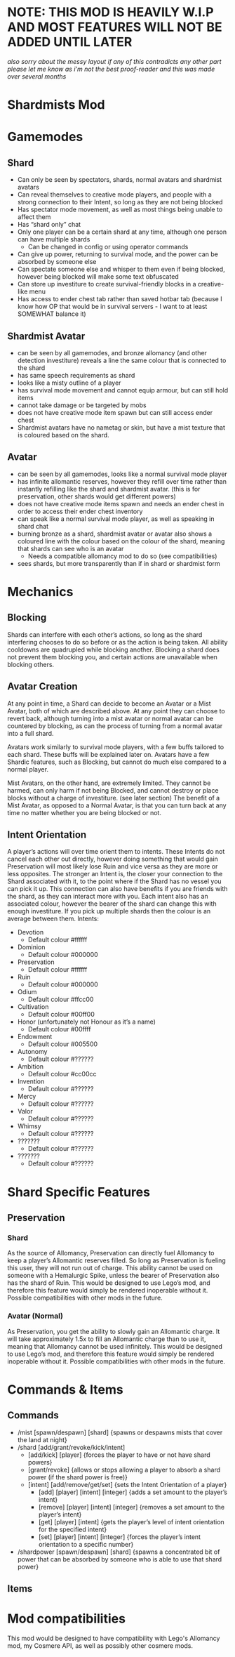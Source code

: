 # **NOTE: THIS MOD IS HEAVILY W.I.P AND MOST FEATURES WILL NOT BE ADDED UNTIL LATER**
*also sorry about the messy layout*
*if any of this contradicts any other part please let me know as i'm not the best proof-reader and this was made over several months*


# Shardmists Mod


# Gamemodes
## Shard
- Can only be seen by spectators, shards, normal avatars and shardmist avatars
- Can reveal themselves to creative mode players, and people with a strong connection to their Intent, so long as they are not being blocked
- Has spectator mode movement, as well as most things being unable to affect them
- Has “shard only” chat
- Only one player can be a certain shard at any time, although one person can have multiple shards
   - Can be changed in config or using operator commands
- Can give up power, returning to survival mode, and the power can be absorbed by someone else
- Can spectate someone else and whisper to them even if being blocked, however being blocked will make some text obfuscated
- Can store up investiture to create survival-friendly blocks in a creative-like menu
- Has access to ender chest tab rather than saved hotbar tab (because I know how OP that would be in survival servers   - I want to at least SOMEWHAT balance it)

## Shardmist Avatar
- can be seen by all gamemodes, and bronze allomancy (and other detection investiture) reveals a line the same colour that is connected to the shard
- has same speech requirements as shard
- looks like a misty outline of a player
- has survival mode movement and cannot equip armour, but can still hold items
- cannot take damage or be targeted by mobs
- does not have creative mode item spawn but can still access ender chest
- Shardmist avatars have no nametag or skin, but have a mist texture that is coloured based on the shard.

## Avatar
- can be seen by all gamemodes, looks like a normal survival mode player
- has infinite allomantic reserves, however they refill over time rather than instantly refilling like the shard and shardmist avatar. (this is for preservation, other shards would get different powers)
- does not have creative mode items spawn and needs an ender chest in order to access their ender chest inventory
- can speak like a normal survival mode player, as well as speaking in shard chat
- burning bronze as a shard, shardmist avatar or avatar also shows a coloured line with the colour based on the colour of the shard, meaning that shards can see who is an avatar
   - Needs a compatible allomancy mod to do so (see compatibilities)
- sees shards, but more transparently than if in shard or shardmist form

# Mechanics
## Blocking
Shards can interfere with each other’s actions, so long as the shard interfering chooses to do so before or as the action is being taken. All ability cooldowns are quadrupled while blocking another. Blocking a shard does not prevent them blocking you, and certain actions are unavailable when blocking others.

## Avatar Creation
At any point in time, a Shard can decide to become an Avatar or a Mist Avatar, both of which are described above. At any point they can choose to revert back, although turning into a mist avatar or normal avatar can be countered by blocking, as can the process of turning from a normal avatar into a full shard.

Avatars work similarly to survival mode players, with a few buffs tailored to each shard. These buffs will be explained later on. Avatars have a few Shardic features, such as Blocking, but cannot do much else compared to a normal player.

Mist Avatars, on the other hand, are extremely limited. They cannot be harmed, can only harm if not being Blocked, and cannot destroy or place blocks without a charge of investiture. (see later section) The benefit of a Mist Avatar, as opposed to a Normal Avatar, is that you can turn back at any time no matter whether you are being blocked or not.

## Intent Orientation
A player’s actions will over time orient them to intents. These Intents do not cancel each other out directly, however doing something that would gain Preservation will most likely lose Ruin and vice versa as they are more or less opposites. The stronger an Intent is, the closer your connection to the Shard associated with it, to the point where if the Shard has no vessel you can pick it up. This connection can also have benefits if you are friends with the shard, as they can interact more with you.
Each intent also has an associated colour, however the bearer of the shard can change this with enough investiture.
If you pick up multiple shards then the colour is an average between them.
Intents:
- Devotion
   - Default colour #ffffff
- Dominion
   - Default colour #000000
- Preservation
   - Default colour #ffffff
- Ruin
   - Default colour #000000
- Odium
   - Default colour #ffcc00
- Cultivation
   - Default colour #00ff00
- Honor (unfortunately not Honour as it’s a name)
   - Default colour #00ffff
- Endowment
   - Default colour #005500
- Autonomy
   - Default colour #??????
- Ambition
   - Default colour #cc00cc
- Invention
   - Default colour #??????
- Mercy
   - Default colour #??????
- Valor
   - Default colour #??????
- Whimsy
   - Default colour #??????
- ???????
   - Default colour #??????
- ???????
   - Default colour #??????


# Shard Specific Features
## Preservation
### Shard
As the source of Allomancy, Preservation can directly fuel Allomancy to keep a player’s Allomantic reserves filled. So long as Preservation is fueling this user, they will not run out of charge. This ability cannot be used on someone with a Hemalurgic Spike, unless the bearer of Preservation also has the shard of Ruin.
This would be designed to use Lego’s mod, and therefore this feature would simply be rendered inoperable without it. Possible compatibilities with other mods in the future.

### Avatar (Normal)
As Preservation, you get the ability to slowly gain an Allomantic charge. It will take approximately 1.5x to fill an Allomantic charge than to use it, meaning that Allomancy cannot be used infinitely.
This would be designed to use Lego’s mod, and therefore this feature would simply be rendered inoperable without it. Possible compatibilities with other mods in the future.



# Commands & Items
## Commands
- /mist [spawn/despawn] [shard] {spawns or despawns mists that cover the land at night}
- /shard [add/grant/revoke/kick/intent]
   - [add/kick] [player] {forces the player to have or not have shard powers}
   - [grant/revoke] {allows or stops allowing a player to absorb a shard power (if the shard power is free)}
   - [intent] [add/remove/get/set] {sets the Intent Orientation of a player}
     - [add] [player] [intent] [integer] {adds a set amount to the player’s intent}
     - [remove] [player] [intent] [integer] {removes a set amount to the player’s intent}
     - [get] [player] [intent] {gets the player’s level of intent orientation for the specified intent}
     - [set] [player] [intent] [integer] {forces the player’s intent orientation to a specific number}
- /shardpower [spawn/despawn] [shard] {spawns a concentrated bit of power that can be absorbed by someone who is able to use that shard power}

## Items

# Mod compatibilities
This mod would be designed to have compatibility with Lego's Allomancy mod, my Cosmere API, as well as possibly other cosmere mods.

